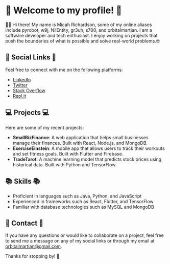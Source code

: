 <div class="markdown prose break-words dark:prose-invert dark">
   <h1>🌟 Welcome to my profile! 🌟</h1>
   <p>🙋‍♂️ Hi there! My name is Micah Richardson, some of my online aliases include pyrobot, w9j, NilEntity, gr3uh, s700, and orbitalmartian. I am a software developer and tech enthusiast. I enjoy working on projects that push the boundaries of what is possible and solve real-world problems.🤓</p>
   <h2>🔗 Social Links 🔗</h2>
   <p>Feel free to connect with me on the following platforms:</p>
   <ul>
      <li><a href="https://www.linkedin.com/in/micah-richardson-9a2801259/" target="_new">LinkedIn</a></li>
      <li><a href="https://twitter.com/exoticdroid" target="_new">Twitter</a></li>
      <li><a href="https://stackoverflow.com/users/20821593/orbitalmartian" target="_new">Stack Overflow</a></li>
      <li><a href="https://replit.com/@w9j" target="_new">Repl.it</a></li>
   </ul>
   <h2>💻 Projects 💻</h2>
   <p>Here are some of my recent projects:</p>
   <ul>
      <li><strong>SmallBizFinance</strong>: A web application that helps small businesses manage their finances. Built with React, Node.js, and MongoDB.</li>
      <li><strong>ExerciseEinstein</strong>: A mobile app that allows users to track their workouts and set fitness goals. Built with Flutter and Firebase.</li>
      <li><strong>TradeTarot</strong>: A machine learning model that predicts stock prices using historical data. Built with Python and TensorFlow.</li>
   </ul>
   <h2>📚 Skills 📚</h2>
   <ul>
      <li>Proficient in languages such as Java, Python, and JavaScript</li>
      <li>Experienced in frameworks such as React, Flutter, and TensorFlow</li>
      <li>Familiar with database technologies such as MySQL and MongoDB</li>
   </ul>
   <h2>📧 Contact 📧</h2>
   <p>If you have any questions or would like to collaborate on a project, feel free to send me a message on any of my social links or through my email at <a href="mailto:orbitalmartian@gmail.com" target="_new">orbitalmartian@gmail.com</a>.</p>
   <p>Thanks for stopping by! 🙏</p>
</div>
